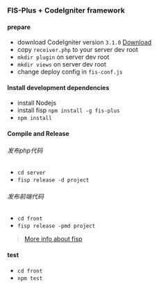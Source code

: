 ### FIS-Plus + CodeIgniter framework

#### prepare
* download CodeIgniter version `3.1.0` [Download](https://github.com/bcit-ci/CodeIgniter/releases)
* copy `receiver.php` to your server dev root
* `mkdir plugin` on server dev root
* `mkdir views` on server dev root
* change deploy config in `fis-conf.js`

#### Install development dependencies
* install Nodejs
* install fisp `npm install -g fis-plus`
* `npm install`

#### Compile and Release

###### 发布php代码
* `cd server`
* `fisp release -d project`

###### 发布前端代码
* `cd front`
* `fisp release -pmd project`

> [More info about fisp](http://oak.baidu.com/fis-plus)

#### test
* `cd front`
* `npm test`
